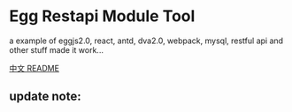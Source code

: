 # Egg Restapi Module Tool

a example of eggjs2.0, react, antd, dva2.0, webpack, mysql, restful api and other stuff made it work...

[中文 README](https://github.com/fomenyesu/egg-restapi-module-tool/blob/master/README.cn.md)

## update note:
  
